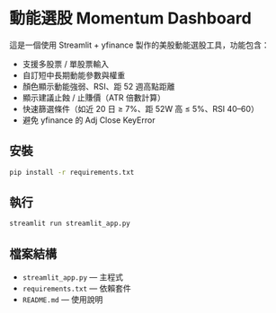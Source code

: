 # 動能選股 Momentum Dashboard

這是一個使用 Streamlit + yfinance 製作的美股動能選股工具，功能包含：
- 支援多股票 / 單股票輸入
- 自訂短中長期動能參數與權重
- 顏色顯示動能強弱、RSI、距 52 週高點距離
- 顯示建議止蝕 / 止賺價（ATR 倍數計算）
- 快速篩選條件（如近 20 日 ≥ 7%、距 52W 高 ≤ 5%、RSI 40–60）
- 避免 yfinance 的 Adj Close KeyError

## 安裝
```bash
pip install -r requirements.txt
```

## 執行
```bash
streamlit run streamlit_app.py
```

## 檔案結構
- `streamlit_app.py` — 主程式
- `requirements.txt` — 依賴套件
- `README.md` — 使用說明
